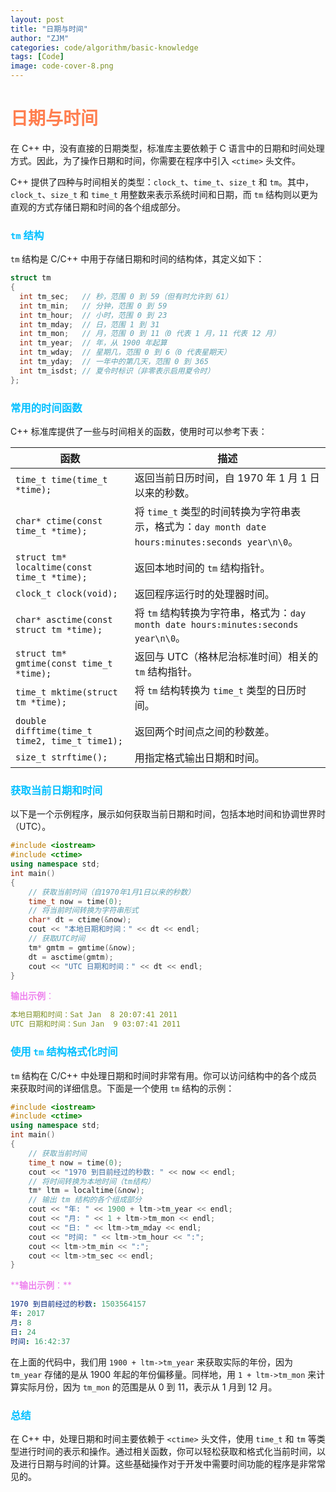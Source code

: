 ```yaml
---
layout: post
title: "日期与时间"
author: "ZJM"
categories: code/algorithm/basic-knowledge
tags: [Code]
image: code-cover-8.png
---
```



# <span style="color: rgb(255,127,80);">**日期与时间**</span>

在 C++ 中，没有直接的日期类型，标准库主要依赖于 C 语言中的日期和时间处理方式。因此，为了操作日期和时间，你需要在程序中引入 `<ctime>` 头文件。

C++ 提供了四种与时间相关的类型：`clock_t`、`time_t`、`size_t` 和 `tm`。其中，`clock_t`、`size_t` 和 `time_t` 用整数来表示系统时间和日期，而 `tm` 结构则以更为直观的方式存储日期和时间的各个组成部分。

### <span style="color: rgb(0,191,255);">**`tm` 结构**</span>

`tm` 结构是 C/C++ 中用于存储日期和时间的结构体，其定义如下：

```cpp
struct tm
{
  int tm_sec;   // 秒，范围 0 到 59（但有时允许到 61）
  int tm_min;   // 分钟，范围 0 到 59
  int tm_hour;  // 小时，范围 0 到 23
  int tm_mday;  // 日，范围 1 到 31
  int tm_mon;   // 月，范围 0 到 11（0 代表 1 月，11 代表 12 月）
  int tm_year;  // 年，从 1900 年起算
  int tm_wday;  // 星期几，范围 0 到 6（0 代表星期天）
  int tm_yday;  // 一年中的第几天，范围 0 到 365
  int tm_isdst; // 夏令时标识（非零表示启用夏令时）
};
```

### <span style="color: rgb(0,191,255);">**常用的时间函数**</span>

C++ 标准库提供了一些与时间相关的函数，使用时可以参考下表：

| 函数 | 描述 |
| --- | --- |
| `time_t time(time_t *time);` | 返回当前日历时间，自 1970 年 1 月 1 日以来的秒数。 |
| `char* ctime(const time_t *time);` | 将 `time_t` 类型的时间转换为字符串表示，格式为：`day month date hours:minutes:seconds year\n\0`。 |
| `struct tm* localtime(const time_t *time);` | 返回本地时间的 `tm` 结构指针。 |
| `clock_t clock(void);` | 返回程序运行时的处理器时间。 |
| `char* asctime(const struct tm *time);` | 将 `tm` 结构转换为字符串，格式为：`day month date hours:minutes:seconds year\n\0`。 |
| `struct tm* gmtime(const time_t *time);` | 返回与 UTC（格林尼治标准时间）相关的 `tm` 结构指针。 |
| `time_t mktime(struct tm *time);` | 将 `tm` 结构转换为 `time_t` 类型的日历时间。 |
| `double difftime(time_t time2, time_t time1);` | 返回两个时间点之间的秒数差。 |
| `size_t strftime();` | 用指定格式输出日期和时间。 |

### <span style="color: rgb(0,191,255);">**获取当前日期和时间**</span>

以下是一个示例程序，展示如何获取当前日期和时间，包括本地时间和协调世界时（UTC）。

```cpp
#include <iostream>
#include <ctime>
using namespace std;
int main()
{
    // 获取当前时间（自1970年1月1日以来的秒数）
    time_t now = time(0);
    // 将当前时间转换为字符串形式
    char* dt = ctime(&now);
    cout << "本地日期和时间：" << dt << endl;
    // 获取UTC时间
    tm* gmtm = gmtime(&now);
    dt = asctime(gmtm);
    cout << "UTC 日期和时间：" << dt << endl;
}
```

<span style="color: rgb(238,130,238);">**输出示例**：</span>

```yaml
本地日期和时间：Sat Jan  8 20:07:41 2011
UTC 日期和时间：Sun Jan  9 03:07:41 2011
```

### <span style="color: rgb(0,191,255);">**使用 `tm` 结构格式化时间**</span>

`tm` 结构在 C/C++ 中处理日期和时间时非常有用。你可以访问结构中的各个成员来获取时间的详细信息。下面是一个使用 `tm` 结构的示例：

```cpp
#include <iostream>
#include <ctime>
using namespace std;
int main()
{
    // 获取当前时间
    time_t now = time(0);
    cout << "1970 到目前经过的秒数: " << now << endl;
    // 将时间转换为本地时间（tm结构）
    tm* ltm = localtime(&now);
    // 输出 tm 结构的各个组成部分
    cout << "年: " << 1900 + ltm->tm_year << endl;
    cout << "月: " << 1 + ltm->tm_mon << endl;
    cout << "日: " << ltm->tm_mday << endl;
    cout << "时间: " << ltm->tm_hour << ":";
    cout << ltm->tm_min << ":";
    cout << ltm->tm_sec << endl;
}
```

<span style="color: rgb(238,130,238);">****输出示例**：**</span>

```yaml
1970 到目前经过的秒数: 1503564157
年: 2017
月: 8
日: 24
时间: 16:42:37
```

在上面的代码中，我们用 `1900 + ltm->tm_year` 来获取实际的年份，因为 `tm_year` 存储的是从 1900 年起的年份偏移量。同样地，用 `1 + ltm->tm_mon` 来计算实际月份，因为 `tm_mon` 的范围是从 0 到 11，表示从 1 月到 12 月。

### <span style="color: rgb(0,191,255);">**总结**</span>

在 C++ 中，处理日期和时间主要依赖于 `<ctime>` 头文件，使用 `time_t` 和 `tm` 等类型进行时间的表示和操作。通过相关函数，你可以轻松获取和格式化当前时间，以及进行日期与时间的计算。这些基础操作对于开发中需要时间功能的程序是非常常见的。